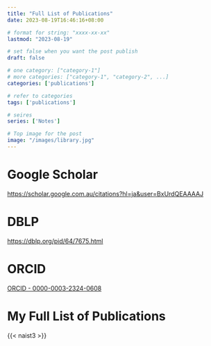 ```yaml
---
title: "Full List of Publications"
date: 2023-08-19T16:46:16+08:00

# format for string: "xxxx-xx-xx"
lastmod: "2023-08-19"

# set false when you want the post publish
draft: false

# one category: ["category-1"] 
# more categories: ["category-1", "category-2", ...]
categories: ['publications']

# refer to categories
tags: ['publications']

# seires
series: ['Notes']

# Top image for the post
image: "/images/library.jpg"
---
```



<!--more-->
# Google Scholar
https://scholar.google.com.au/citations?hl=ja&user=BxUrdQEAAAAJ

# DBLP
https://dblp.org/pid/64/7675.html

# ORCID
[ORCID - 0000-0003-2324-0608](https://orcid.org/0000-0003-2324-0608)

# My Full List of Publications
{{< naist3 >}}

